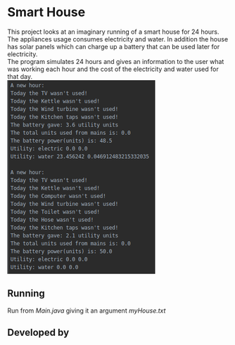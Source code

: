 # Smart House
This project looks at an imaginary running of a smart house for 24 hours.\
The appliances usage consumes electricity and water. In addition the house has solar panels which can charge up a battery that can be used later for electricity.\
The program simulates 24 hours and gives an information to the user what was working each hour and the cost of the electricity and water used for that day.\
![](image.png)

## Running
Run from *Main.java* giving it an argument *myHouse.txt*
## Developed by

